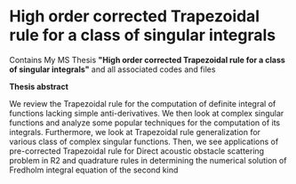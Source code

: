 # High order corrected Trapezoidal rule for a class of singular integrals
 Contains  My MS Thesis **"High order corrected Trapezoidal rule for a class of singular integrals"**  and all associated codes and files  
 
 
 
 
 
 __Thesis abstract__
 
 We review the Trapezoidal rule for the computation of definite integral of functions lacking simple anti-derivatives. We then look at complex singular functions and analyze some popular techniques for the computation of its integrals. Furthermore, we look at Trapezoidal rule generalization for various class of complex singular functions.
Then, we see applications of pre-corrected Trapezoidal rule for Direct acoustic obstacle scattering problem in R2 and quadrature rules in determining the numerical solution of Fredholm integral equation of the second kind
